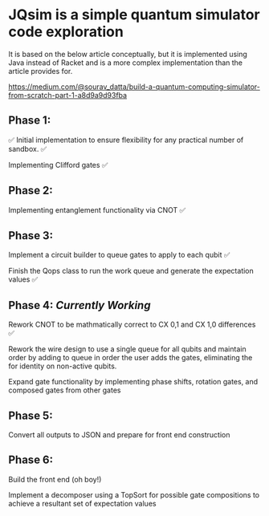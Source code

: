 # JQsim is a simple quantum simulator code exploration

It is based on the below article conceptually, but it is implemented using Java instead of Racket and is a more
complex implementation than the article provides for.

https://medium.com/@sourav_datta/build-a-quantum-computing-simulator-from-scratch-part-1-a8d9a9d93fba

## Phase 1:
&#x2705; Initial implementation to ensure flexibility for any practical number of sandbox. 	&#x2705;

Implementing Clifford gates 	&#x2705;

## Phase 2:
Implementing entanglement functionality via CNOT &#x2705;

## Phase 3: 
Implement a circuit builder to queue gates to apply to each qubit &#x2705;

Finish the Qops class to run the work queue and generate the expectation values &#x2705;

## Phase 4:  ***Currently Working***
Rework CNOT to be mathmatically correct to CX 0,1 and CX 1,0 differences &#x2705;

Rework the wire design to use a single queue for all qubits and maintain order by adding to queue in 
order the user adds the gates, eliminating the for identity on non-active qubits.

Expand gate functionality by implementing phase shifts, rotation gates, and composed gates from other gates

## Phase 5:
Convert all outputs to JSON and prepare for front end construction

## Phase 6:
Build the front end (oh boy!)

Implement a decomposer using a TopSort for possible gate compositions to achieve a resultant set of expectation values
